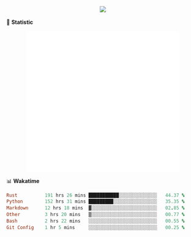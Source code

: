 <!-- https://github.com/DenverCoder1/readme-typing-svg -->
<p align="center">
<img src="https://readme-typing-svg.demolab.com?font=Orbitron&size=25&pause=1000&center=true&vCenter=true&random=false&width=600&lines=Welcome+to+my+GitHub+profile+page!" />



🌟 **Statistic**

<p align="center">
  <img width="400" align="top" src="https://github.com/fllesser/fllesser/blob/main/left.svg" />
  <img width="400" align="top" src="https://github.com/fllesser/fllesser/blob/main/right.svg" />
</p>


📊 **Wakatime**
<!--START_SECTION:waka-->

```ruby
Rust          191 hrs 26 mins ███████████░░░░░░░░░░░░░░   44.37 %
Python        152 hrs 31 mins █████████░░░░░░░░░░░░░░░░   35.35 %
Markdown      12 hrs 18 mins  ▓░░░░░░░░░░░░░░░░░░░░░░░░   02.85 %
Other         3 hrs 20 mins   ▒░░░░░░░░░░░░░░░░░░░░░░░░   00.77 %
Bash          2 hrs 22 mins   ░░░░░░░░░░░░░░░░░░░░░░░░░   00.55 %
Git Config    1 hr 5 mins     ░░░░░░░░░░░░░░░░░░░░░░░░░   00.25 %
```

<!--END_SECTION:waka-->

